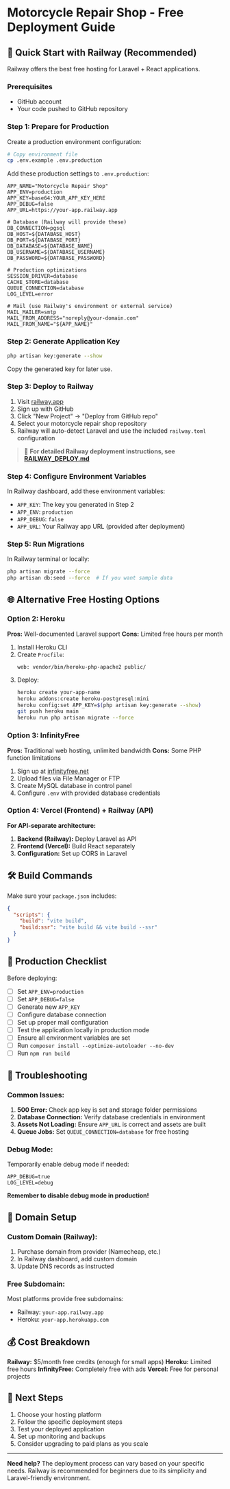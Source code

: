# Motorcycle Repair Shop - Free Deployment Guide

## 🚀 Quick Start with Railway (Recommended)

Railway offers the best free hosting for Laravel + React applications.

### Prerequisites
- GitHub account
- Your code pushed to GitHub repository

### Step 1: Prepare for Production

Create a production environment configuration:

```bash
# Copy environment file
cp .env.example .env.production
```

Add these production settings to `.env.production`:

```env
APP_NAME="Motorcycle Repair Shop"
APP_ENV=production
APP_KEY=base64:YOUR_APP_KEY_HERE
APP_DEBUG=false
APP_URL=https://your-app.railway.app

# Database (Railway will provide these)
DB_CONNECTION=pgsql
DB_HOST=${DATABASE_HOST}
DB_PORT=${DATABASE_PORT}
DB_DATABASE=${DATABASE_NAME}
DB_USERNAME=${DATABASE_USERNAME}
DB_PASSWORD=${DATABASE_PASSWORD}

# Production optimizations
SESSION_DRIVER=database
CACHE_STORE=database
QUEUE_CONNECTION=database
LOG_LEVEL=error

# Mail (use Railway's environment or external service)
MAIL_MAILER=smtp
MAIL_FROM_ADDRESS="noreply@your-domain.com"
MAIL_FROM_NAME="${APP_NAME}"
```

### Step 2: Generate Application Key

```bash
php artisan key:generate --show
```

Copy the generated key for later use.

### Step 3: Deploy to Railway

1. Visit [railway.app](https://railway.app)
2. Sign up with GitHub
3. Click "New Project" → "Deploy from GitHub repo"
4. Select your motorcycle repair shop repository
5. Railway will auto-detect Laravel and use the included `railway.toml` configuration

> 📖 **For detailed Railway deployment instructions, see [RAILWAY_DEPLOY.md](RAILWAY_DEPLOY.md)**

### Step 4: Configure Environment Variables

In Railway dashboard, add these environment variables:

- `APP_KEY`: The key you generated in Step 2
- `APP_ENV`: `production`
- `APP_DEBUG`: `false`
- `APP_URL`: Your Railway app URL (provided after deployment)

### Step 5: Run Migrations

In Railway terminal or locally:

```bash
php artisan migrate --force
php artisan db:seed --force  # If you want sample data
```

## 🌐 Alternative Free Hosting Options

### Option 2: Heroku

**Pros:** Well-documented Laravel support
**Cons:** Limited free hours per month

1. Install Heroku CLI
2. Create `Procfile`:
   ```
   web: vendor/bin/heroku-php-apache2 public/
   ```
3. Deploy:
   ```bash
   heroku create your-app-name
   heroku addons:create heroku-postgresql:mini
   heroku config:set APP_KEY=$(php artisan key:generate --show)
   git push heroku main
   heroku run php artisan migrate --force
   ```

### Option 3: InfinityFree

**Pros:** Traditional web hosting, unlimited bandwidth
**Cons:** Some PHP function limitations

1. Sign up at [infinityfree.net](https://infinityfree.net)
2. Upload files via File Manager or FTP
3. Create MySQL database in control panel
4. Configure `.env` with provided database credentials

### Option 4: Vercel (Frontend) + Railway (API)

**For API-separate architecture:**

1. **Backend (Railway):** Deploy Laravel as API
2. **Frontend (Vercel):** Build React separately
3. **Configuration:** Set up CORS in Laravel

## 🛠️ Build Commands

Make sure your `package.json` includes:

```json
{
  "scripts": {
    "build": "vite build",
    "build:ssr": "vite build && vite build --ssr"
  }
}
```

## 📝 Production Checklist

Before deploying:

- [ ] Set `APP_ENV=production`
- [ ] Set `APP_DEBUG=false`
- [ ] Generate new `APP_KEY`
- [ ] Configure database connection
- [ ] Set up proper mail configuration
- [ ] Test the application locally in production mode
- [ ] Ensure all environment variables are set
- [ ] Run `composer install --optimize-autoloader --no-dev`
- [ ] Run `npm run build`

## 🔧 Troubleshooting

### Common Issues:

1. **500 Error:** Check app key is set and storage folder permissions
2. **Database Connection:** Verify database credentials in environment
3. **Assets Not Loading:** Ensure `APP_URL` is correct and assets are built
4. **Queue Jobs:** Set `QUEUE_CONNECTION=database` for free hosting

### Debug Mode:

Temporarily enable debug mode if needed:
```env
APP_DEBUG=true
LOG_LEVEL=debug
```

**Remember to disable debug mode in production!**

## 📱 Domain Setup

### Custom Domain (Railway):
1. Purchase domain from provider (Namecheap, etc.)
2. In Railway dashboard, add custom domain
3. Update DNS records as instructed

### Free Subdomain:
Most platforms provide free subdomains:
- Railway: `your-app.railway.app`
- Heroku: `your-app.herokuapp.com`

## 💰 Cost Breakdown

**Railway:** $5/month free credits (enough for small apps)
**Heroku:** Limited free hours
**InfinityFree:** Completely free with ads
**Vercel:** Free for personal projects

## 🚀 Next Steps

1. Choose your hosting platform
2. Follow the specific deployment steps
3. Test your deployed application
4. Set up monitoring and backups
5. Consider upgrading to paid plans as you scale

---

**Need help?** The deployment process can vary based on your specific needs. Railway is recommended for beginners due to its simplicity and Laravel-friendly environment. 